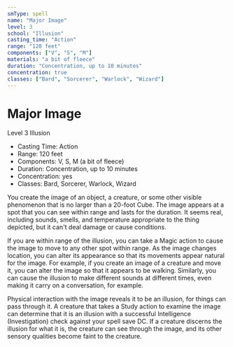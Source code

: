 ```yaml
---
smType: spell
name: "Major Image"
level: 3
school: "Illusion"
casting_time: "Action"
range: "120 feet"
components: ["V", "S", "M"]
materials: "a bit of fleece"
duration: "Concentration, up to 10 minutes"
concentration: true
classes: ["Bard", "Sorcerer", "Warlock", "Wizard"]
---
```


# Major Image
Level 3 Illusion

- Casting Time: Action
- Range: 120 feet
- Components: V, S, M (a bit of fleece)
- Duration: Concentration, up to 10 minutes
- Concentration: yes
- Classes: Bard, Sorcerer, Warlock, Wizard

You create the image of an object, a creature, or some other visible phenomenon that is no larger than a 20-foot Cube. The image appears at a spot that you can see within range and lasts for the duration. It seems real, including sounds, smells, and temperature appropriate to the thing depicted, but it can't deal damage or cause conditions.

If you are within range of the illusion, you can take a Magic action to cause the image to move to any other spot within range. As the image changes location, you can alter its appearance so that its movements appear natural for the image. For example, if you create an image of a creature and move it, you can alter the image so that it appears to be walking. Similarly, you can cause the illusion to make different sounds at different times, even making it carry on a conversation, for example.

Physical interaction with the image reveals it to be an illusion, for things can pass through it. A creature that takes a Study action to examine the image can determine that it is an illusion with a successful Intelligence (Investigation) check against your spell save DC. If a creature discerns the illusion for what it is, the creature can see through the image, and its other sensory qualities become faint to the creature.
